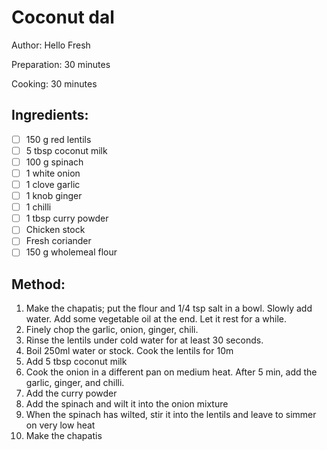 # Coconut dal

Author: Hello Fresh

Preparation: 30 minutes

Cooking: 30 minutes

## Ingredients:
- [ ] 150 g red lentils
- [ ] 5 tbsp coconut milk
- [ ] 100 g spinach
- [ ] 1 white onion
- [ ] 1 clove garlic
- [ ] 1 knob ginger
- [ ] 1 chilli
- [ ] 1 tbsp curry powder
- [ ] Chicken stock
- [ ] Fresh coriander
- [ ] 150 g wholemeal flour

## Method:
1. Make the chapatis; put the flour and 1/4 tsp salt in a bowl. Slowly add water. Add some vegetable oil at the end. Let it rest for a while.
2. Finely chop the garlic, onion, ginger, chili.
3. Rinse the lentils under cold water for at least 30 seconds.
4. Boil 250ml water or stock. Cook the lentils for 10m
5. Add 5 tbsp coconut milk
6. Cook the onion in a different pan on medium heat. After 5 min, add the garlic, ginger, and chilli.
7. Add the curry powder
8. Add the spinach and wilt it into the onion mixture
9. When the spinach has wilted, stir it into the lentils and leave to simmer on very low heat
10. Make the chapatis